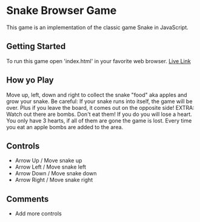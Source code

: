 # Snake Browser Game

This game is an implementation of the classic game Snake in JavaScript.

## Getting Started

To run this game open 'index.html' in your favorite web browser.
[Live Link][Snake]

[Snake]: www.ursulachang.com/SnakeGame

## How yo Play

Move up, left, down and right to collect the snake "food" aka apples and grow your snake.
Be careful: If your snake runs into itself, the game will be over. Plus if you leave the board, it comes out on the opposite side!
EXTRA: Watch out there are bombs. Don't eat them! If you do you will lose a heart. You only have 3 hearts, if all of them are gone the game is lost. Every time you eat an apple bombs are added to the area.

## Controls
* Arrow Up / Move snake up
* Arrow Left / Move snake left
* Arrow Down / Move snake down
* Arrow Right / Move snake right


## Comments
* Add more controls
